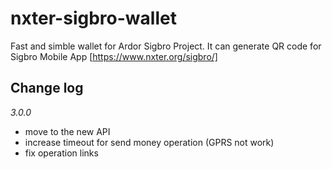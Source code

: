 # nxter-sigbro-wallet

Fast and simble wallet for Ardor Sigbro Project. It can generate QR code for Sigbro Mobile App [https://www.nxter.org/sigbro/] 

## Change log

*3.0.0*
 - move to the new API
 - increase timeout for send money operation (GPRS not work)
 - fix operation links